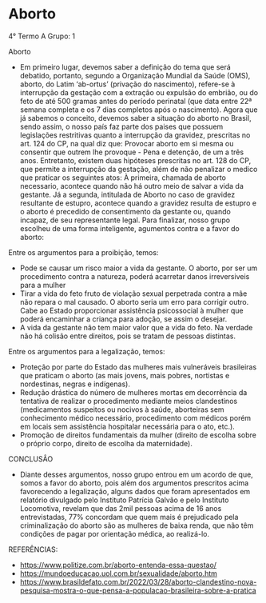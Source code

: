 # Aborto
4° Termo A
Grupo: 1 

Aborto
- Em primeiro lugar, devemos saber a definiçâo do tema que será debatido, portanto, segundo a Organizaçâo Mundial da Saúde (OMS), aborto, do Latim ‘ab-ortus’ (privação do nascimento), refere-se à interrupção da gestação com a extração ou expulsão do embrião, ou do feto de até 500 gramas antes do período perinatal (que data entre 22ª semana completa e os 7 dias completos após o nascimento). Agora que já sabemos o conceito, devemos saber a situaçâo do aborto no Brasil, sendo assim, o nosso país faz parte dos paises que possuem legislações restritivas quanto a interrupção da gravidez, prescritas no art. 124 do CP, na qual diz que: Provocar aborto em si mesma ou consentir que outrem lhe provoque - Pena e detençâo, de um a três anos.
Entretanto, existem duas hipóteses prescritas no art. 128 do CP, que permite a interrupção da gestação, além de não penalizar o medico que praticar os seguintes atos: À primeira, chamada de aborto necessario, acontece quando não há outro meio de salvar a vida da gestante. Já a segunda, intitulada de Aborto no caso de gravidez resultante de estupro, acontece quando a gravidez resulta de estupro e o aborto é precedido de consentimento da gestante ou, quando incapaz, de seu representante legal.
Para finalizar, nosso grupo escolheu de uma forma inteligente, agumentos contra e a favor do aborto:

Entre os argumentos para a proibição, temos:
- Pode se causar um risco maior a vida da gestante. O aborto, por ser um procedimento contra a natureza, poderá acarretar danos irreversiveis para a mulher
- Tirar a vida do feto fruto de violação sexual perpetrada contra a mãe não repara o mal causado. O aborto seria um erro para corrigir outro. Cabe ao Estado proporcionar assistência psicossocial à mulher que poderá encaminhar a criança para adoção, se assim o desejar.
- A vida da gestante não tem maior valor que a vida do feto. Na verdade não há colisão entre direitos, pois se tratam de pessoas distintas.

Entre os argumentos para a legalização, temos:
- Proteção por parte do Estado das mulheres mais vulneráveis brasileiras que praticam o aborto (as mais jovens, mais pobres, nortistas e nordestinas, negras e indígenas).
- Redução drástica do número de mulheres mortas em decorrência da tentativa de realizar o procedimento mediante meios clandestinos (medicamentos suspeitos ou nocivos à saúde, aborteiras sem conhecimento médico necessário, procedimento com médicos porém em locais sem assistência hospitalar necessária para o ato, etc.).
- Promoção de direitos fundamentais da mulher (direito de escolha sobre o próprio corpo, direito de escolha da maternidade).

CONCLUSÂO
- Diante desses argumentos, nosso grupo entrou em um acordo de que, somos a favor do aborto, pois além dos argumentos prescritos acima favorecendo a legalizaçâo, alguns dados que foram apresentados em relatório divulgado pelo Instituto Patrícia Galvão e pelo Instituto Locomotiva, revelam que das 2mil pessoas acima de 16 anos entrevistadas, 77% concordam que quem mais é prejudicado pela criminalização do aborto são as mulheres de baixa renda, que não têm condições de pagar por orientação médica, ao realizá-lo. 


REFERÊNCIAS:
- https://www.politize.com.br/aborto-entenda-essa-questao/
- https://mundoeducacao.uol.com.br/sexualidade/aborto.htm 
- https://www.brasildefato.com.br/2022/03/28/aborto-clandestino-nova-pesquisa-mostra-o-que-pensa-a-populacao-brasileira-sobre-a-pratica
